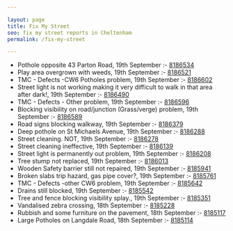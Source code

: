 ```yaml
---

layout: page
title: Fix My Street
seo: fix my street reports in Cheltenham
permalink: /fix-my-street

---
```


<!-- fix_marker starts -->

- Pothole opposite 43 Parton Road, 19th September :- [8186534](https://www.fixmystreet.com/report/8186534)
- Play area overgrown with weeds, 19th September :- [8186521](https://www.fixmystreet.com/report/8186521)
- TMC - Defects -CW6 Potholes  problem, 19th September :- [8186602](https://www.fixmystreet.com/report/8186602)
- Street light is not working making it very difficult to walk in that area after dark!, 19th September :- [8186490](https://www.fixmystreet.com/report/8186490)
- TMC - Defects - Other problem, 19th September :- [8186596](https://www.fixmystreet.com/report/8186596)
- Blocking visibility on road/junction (Grass/verge) problem, 19th September :- [8186589](https://www.fixmystreet.com/report/8186589)
- Road signs blocking walkway, 19th September :- [8186379](https://www.fixmystreet.com/report/8186379)
- Deep pothole on St Michaels Avenue, 19th September :- [8186288](https://www.fixmystreet.com/report/8186288)
- Street cleaning. NOT, 19th September :- [8186278](https://www.fixmystreet.com/report/8186278)
- Street cleaning ineffective, 19th September :- [8186139](https://www.fixmystreet.com/report/8186139)
- Street light is permanently out problem, 19th September :- [8186208](https://www.fixmystreet.com/report/8186208)
- Tree stump not replaced, 19th September :- [8186013](https://www.fixmystreet.com/report/8186013)
- Wooden Safety barrier still not repaired, 19th September :- [8185941](https://www.fixmystreet.com/report/8185941)
- Broken slabs trip hazard, gas pipe cover?, 19th September :- [8185761](https://www.fixmystreet.com/report/8185761)
- TMC - Defects -other CW6 problem, 19th September :- [8185642](https://www.fixmystreet.com/report/8185642)
- Drains still blocked, 19th September :- [8185542](https://www.fixmystreet.com/report/8185542)
- Tree and fence blocking visibility splay., 19th September :- [8185351](https://www.fixmystreet.com/report/8185351)
- Vandalised zebra crossing, 18th September :- [8185228](https://www.fixmystreet.com/report/8185228)
- Rubbish and some furniture on the pavement, 18th September :- [8185117](https://www.fixmystreet.com/report/8185117)
- Large Potholes on Langdale Road, 18th September :- [8185114](https://www.fixmystreet.com/report/8185114)

<!-- fix_marker ends -->